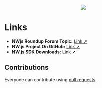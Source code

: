﻿<p align="center"><img src="https://raw.githubusercontent.com/TheRealDannyyy/Construct-Nwjs-Roundup/master/Assets/Images/NwjsroundupGitHub.png"></p>

# Links
- <b>NWjs Roundup Forum Topic:</b> <a href="https://www.construct.net/en/forum/construct-2/general-discussion-17/big-nw-js-roundup-news-tips-119428">Link ➚</a>
- <b>NW.js Project On GitHub:</b> <a href="https://github.com/nwjs/nw.js/issues">Link ➚</a>
- <b>NW.js SDK Downloads:</b> <a href="https://nwjs.io/downloads/">Link ➚</a>

## Contributions
Everyone can contribute using <a href="https://github.com/TheRealDannyyy/Construct-Nwjs-Roundup/pulls">pull requests</a>.
